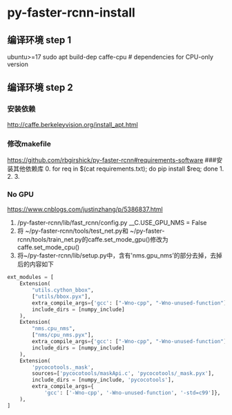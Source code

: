 # py-faster-rcnn-install
## 编译环境 step 1 
ubuntu>=17 sudo apt build-dep caffe-cpu    # dependencies for CPU-only version
##  编译环境 step 2
### 安装依赖
http://caffe.berkeleyvision.org/install_apt.html
### 修改makefile
https://github.com/rbgirshick/py-faster-rcnn#requirements-software
###安装其他依赖库
0. for req in $(cat requirements.txt); do pip install $req; done
1. 
2. 
3. 
### No GPU
https://www.cnblogs.com/justinzhang/p/5386837.html
1. /py-faster-rcnn/lib/fast_rcnn/config.py
    __C.USE_GPU_NMS = False
2. 将 ~/py-faster-rcnn/tools/test_net.py和 ~/py-faster-rcnn/tools/train_net.py的caffe.set_mode_gpu()修改为caffe.set_mode_cpu()
3. 将~/py-faster-rcnn/lib/setup.py中，含有'nms.gpu_nms’的部分去掉，去掉后的内容如下
```python
ext_modules = [
    Extension(
        "utils.cython_bbox",
        ["utils/bbox.pyx"],
        extra_compile_args={'gcc': ["-Wno-cpp", "-Wno-unused-function"]},
        include_dirs = [numpy_include]
    ),
    Extension(
        "nms.cpu_nms",
        ["nms/cpu_nms.pyx"],
        extra_compile_args={'gcc': ["-Wno-cpp", "-Wno-unused-function"]},
        include_dirs = [numpy_include]
    ),
    Extension(
        'pycocotools._mask',
        sources=['pycocotools/maskApi.c', 'pycocotools/_mask.pyx'],
        include_dirs = [numpy_include, 'pycocotools'],
        extra_compile_args={
            'gcc': ['-Wno-cpp', '-Wno-unused-function', '-std=c99']},
    ),
]
```
